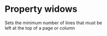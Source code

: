 # Property widows

Sets the minimum number of lines that must be  
left at the top of a page or column  
